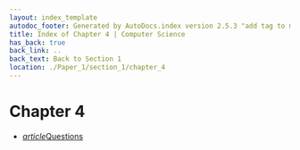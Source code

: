 ```yaml
---
layout: index_template
autodoc_footer: Generated by AutoDocs.index version 2.5.3 "add tag to make &lt;base&gt; work" ⓒ Starwort, 2020
title: Index of Chapter 4 | Computer Science
has_back: true
back_link: ..
back_text: Back to Section 1
location: ./Paper_1/section_1/chapter_4
---
```


# **Chapter 4**

- <a href='./questions.html'><i title='MD file' class="material-icons">article</i>Questions</a>
